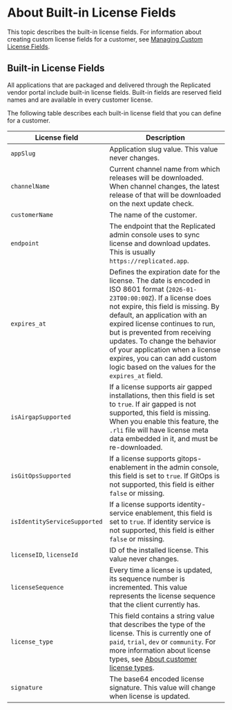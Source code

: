 # About Built-in License Fields

This topic describes the built-in license fields. For information about creating
custom license fields for a customer, see [Managing Custom License Fields](licenses-adding-custom-fields).

## Built-in License Fields

All applications that are packaged and delivered through the Replicated vendor
portal include built-in license fields. Built-in fields are reserved field names
and are available in every customer license.

The following table describes each built-in license field that you can define for a
customer.

| License field         | Description           |
|------------------------|------------------------|
| `appSlug` | Application slug value. This value never changes. |
| `channelName` | Current channel name from which releases will be downloaded. When channel changes, the latest release of that will be downloaded on the next update check. |
| `customerName` | The name of the customer. |
| `endpoint` | The endpoint that the Replicated admin console uses to sync license and download updates. This is usually `https://replicated.app`. |
| `expires_at` | Defines the expiration date for the license. The date is encoded in ISO 8601 format (`2026-01-23T00:00:00Z`). If a license does not expire, this field is missing. By default, an application with an expired license continues to run, but is prevented from receiving updates. To change the behavior of your application when a license expires, you can can add custom logic based on the values for the `expires_at` field.|
| `isAirgapSupported` | If a license supports air gapped installations, then this field is set to `true`. If air gapped is not supported, this field is missing. When you enable this feature, the `.rli` file will have license meta data embedded in it, and must be re-downloaded. |
| `isGitOpsSupported` | If a license supports gitops-enablement in the admin console, this field is set to `true`. If GitOps is not supported, this field is either `false` or missing. |
| `isIdentityServiceSupported` | If a license supports identity-service enablement, this field is set to `true`. If identity service is not supported, this field is either `false` or missing. |
| `licenseID`, `licenseId` | ID of the installed license.  This value never changes. |
| `licenseSequence` | Every time a license is updated, its sequence number is incremented. This value represents the license sequence that the client currently has. |
| `license_type` | This field contains a string value that describes the type of the license. This is currently one of `paid`, `trial`, `dev` or `community`. For more information about license types, see [About customer license types](licenses-about-types).|
| `signature` | The base64 encoded license signature. This value will change when license is updated. |
